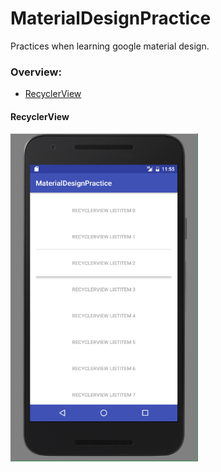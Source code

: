# MaterialDesignPractice
Practices when learning google material design.

### Overview:
- [RecyclerView](#recyclerview)

#### RecyclerView
<img src="https://github.com/ZENG-Yuhao/MaterialDesignPractice/blob/master/screenshots/main.PNG" width="300" height="525">
